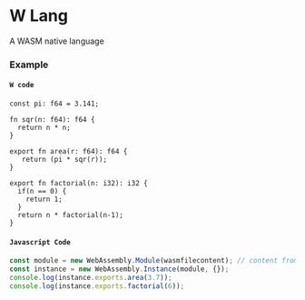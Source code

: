 # W Lang
A WASM native language

### Example

#### `W code`
```
const pi: f64 = 3.141;

fn sqr(n: f64): f64 {
  return n * n;
}

export fn area(r: f64): f64 {
   return (pi * sqr(r));
}

export fn factorial(n: i32): i32 {
  if(n == 0) {
    return 1;
  }
  return n * factorial(n-1);
}
```

#### `Javascript Code`
```javascript
const module = new WebAssembly.Module(wasmfilecontent); // content from .wasm compiled from .w file
const instance = new WebAssembly.Instance(module, {});
console.log(instance.exports.area(3.7));
console.log(instance.exports.factorial(6));
```